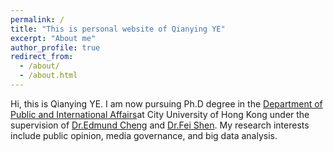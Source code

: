 ```yaml
---
permalink: /
title: "This is personal website of Qianying YE"
excerpt: "About me"
author_profile: true
redirect_from: 
  - /about/
  - /about.html
---
```


Hi, this is Qianying YE. I am now pursuing Ph.D degree in the [Department of Public and International Affairs](https://www.cityu.edu.hk/pia/)at City University of Hong Kong under the supervision of [Dr.Edmund Cheng](https://scholars.cityu.edu.hk/en/persons/edmund-cheng(e4532e4c-b61b-4d00-aae4-8483bd9c2dab).html) and [Dr.Fei Shen](https://www.cityu.edu.hk/com/Profile.aspx?u=feishen). My research interests include public opinion, media governance, and big data analysis.
